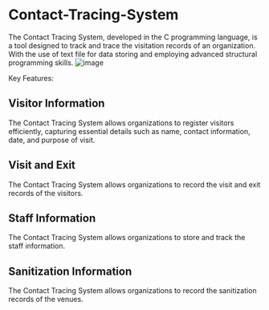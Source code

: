 # Contact-Tracing-System
The Contact Tracing System, developed in the C programming language, is a tool designed to track and trace the visitation records of an organization. With the use of text file for data storing and employing advanced structural programming skills.
![image](https://github.com/LamontChean/Contact-Tracing-System/assets/101232039/edcd629e-2ce3-4bf1-9acc-1ef04bf23cc0)

Key Features:

## Visitor Information
The Contact Tracing System allows organizations to register visitors efficiently, capturing essential details such as name, contact information, date, and purpose of visit.

## Visit and Exit
The Contact Tracing System allows organizations to record the visit and exit records of the visitors.

## Staff Information
The Contact Tracing System allows organizations to store and track the staff information.

## Sanitization Information
The Contact Tracing System allows organizations to record the sanitization records of the venues.
